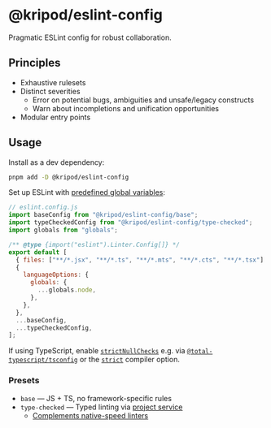 # @kripod/eslint-config

Pragmatic ESLint config for robust collaboration.

## Principles

- Exhaustive rulesets
- Distinct severities
  - Error on potential bugs, ambiguities and unsafe/legacy constructs
  - Warn about incompletions and unification opportunities
- Modular entry points

## Usage

Install as a dev dependency:

```sh
pnpm add -D @kripod/eslint-config
```

Set up ESLint with [predefined global variables](https://eslint.org/docs/latest/use/configure/language-options#predefined-global-variables):

```js
// eslint.config.js
import baseConfig from "@kripod/eslint-config/base";
import typeCheckedConfig from "@kripod/eslint-config/type-checked";
import globals from "globals";

/** @type {import("eslint").Linter.Config[]} */
export default [
  { files: ["**/*.jsx", "**/*.ts", "**/*.mts", "**/*.cts", "**/*.tsx"] },
  {
    languageOptions: {
      globals: {
        ...globals.node,
      },
    },
  },
  ...baseConfig,
  ...typeCheckedConfig,
];
```

If using TypeScript, enable [`strictNullChecks`](https://www.typescriptlang.org/tsconfig/#strictNullChecks) e.g. via [`@total-typescript/tsconfig`](https://github.com/total-typescript/tsconfig) or the [`strict`](https://www.typescriptlang.org/tsconfig/#strict) compiler option.

### Presets

- `base` — JS + TS, no framework-specific rules
- `type-checked` — Typed linting via [project service](https://typescript-eslint.io/troubleshooting/typed-linting/#project-service-issues)
  - [Complements native-speed linters](https://typescript-eslint.io/troubleshooting/faqs/general/#how-does-typescript-eslint-compare-to-native-speed-linters)

